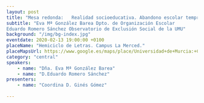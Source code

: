 ```yaml
---
layout: post
title: "Mesa redonda:   Realidad socioeducativa. Abandono escolar temprano en la Región de Murcia.  Alternativas"
subtitle: "Eva Mª González Barea Dpto. de Organización Escolar  
Eduardo Romero Sánchez Observatorio de Exclusión Social de la UMU"
background: "/img/bg-index.jpg"
eventdate: 2020-02-13 19:00:00 +0100
placeName: "Hemiciclo de Letras. Campus La Merced."
placeMapsUrl: https://www.google.es/maps/place/Universidad+de+Murcia:+Campus+de+la+Merced/@37.9879088,-1.1281121,17z/data=!3m1!4b1!4m5!3m4!1s0xd6382053e745fa7:0x6673834210068e48!8m2!3d37.9879046!4d-1.1259234
category: "central"
speakers:
    - name: "Dña. Eva Mª González Barea"
    - name: "D.Eduardo Romero Sánchez"
presenters:
    - name: "Coordina D. Ginés Gómez"
   
---
```

 
